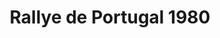 ---
ref: sol-430-0003
title: ["Rallye de Portugal 1980"]
author_name: ["unknown author"]
publisher: ["unknown publisher"]
year: "y1980"
origin: ["Portugal"]
formats: ["sticker"]
disciplines: ["graphic-design"]
tags:
layout: artifact
status: ["scan"]
published: false
int_published: false
image_count:
date_added: 2023-06-16
batch:
---
